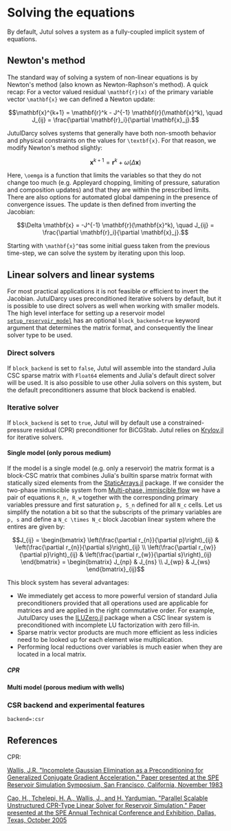 # Solving the equations
By default, Jutul solves a system as a fully-coupled implicit system of equations.
## Newton's method
The standard way of solving a system of non-linear equations is by Newton's method (also known as Newton-Raphson's method). A quick recap: For a vector valued residual ``\mathbf{r}(x)`` of the primary variable vector ``\mathbf{x}`` we can defined a Newton update:
```math
\mathbf{x}^{k+1} = \mathbf{r}^k - J^{-1} \mathbf{r}(\mathbf{x}^k), \quad J_{ij} = \frac{\partial \mathbf{r}_i}{\partial \mathbf{x}_j}.
```
JutulDarcy solves systems that generally have both non-smooth behavior and physical constraints on the values for ``\textbf{x}``. For that reason, we modify Newton's method slightly:

```math
\mathbf{x}^{k+1} = \mathbf{r}^k + \omega(\Delta \mathbf{x})
```

Here, ``\oemga`` is a function that limits the variables so that they do not change too much (e.g. Appleyard chopping, limiting of pressure, saturation and composition updates) and that they are within the prescribed limits. There are also options for automated global dampening in the presence of convergence issues. The update is then defined from inverting the Jacobian:

```math
\Delta \mathbf{x} = -J^{-1} \mathbf{r}(\mathbf{x}^k), \quad J_{ij} = \frac{\partial \mathbf{r}_i}{\partial \mathbf{x}_j}.
```

Starting with ``\mathbf{x}^0``as some initial guess taken from the previous time-step, we can solve the system by iterating upon this loop.
## Linear solvers and linear systems
For most practical applications it is not feasible or efficient to invert the Jacobian. JutulDarcy uses preconditioned iterative solvers by default, but it is possible to use direct solvers as well when working with smaller models. The high level interface for setting up a reservoir model [`setup_reservoir_model`](@ref) has an optional `block_backend=true` keyword argument that determines the matrix format, and consequently the linear solver type to be used.

### Direct solvers
If `block_backend` is set to `false`, Jutul will assemble into the standard Julia CSC sparse matrix with `Float64` elements and Julia's default direct solver will be used. It is also possible to use other Julia solvers on this system, but the default preconditioners assume that block backend is enabled.

### Iterative solver 
If `block_backend` is set to `true`, Jutul will by default use a constrained-pressure residual (CPR) preconditioner for BiCGStab. Jutul relies on [Krylov.jl](https://github.com/JuliaSmoothOptimizers/Krylov.jl) for iterative solvers. 

#### Single model (only porous medium)
If the model is a single model (e.g. only a reservoir) the matrix format is a block-CSC matrix that combines Julia's builtin sparse matrix format with statically sized elements from the [StaticArrays.jl](https://github.com/JuliaArrays/StaticArrays.jl) package. If we consider the two-phase immiscible system from [Multi-phase, immiscible flow](@ref) we have a pair of equations ``R_n, R_w`` together with the corresponding primary variables pressure and first saturation ``p, S_n`` defined for all ``N_c`` cells. Let us simplify the notation a bit so that the subscripts of the primary variables are ``p, s`` and define a ``N_c \times N_c`` block Jacobian linear system where the entires are given by:
```math
J_{ij} = \begin{bmatrix}
   \left(\frac{\partial r_{n}}{\partial p}\right)_{ij} & \left(\frac{\partial r_{n}}{\partial s}\right)_{ij} \\
   \left(\frac{\partial r_{w}}{\partial p}\right)_{ij} & \left(\frac{\partial r_{w}}{\partial s}\right)_{ij} \end{bmatrix} = \begin{bmatrix}
   J_{np} & J_{ns} \\
   J_{wp} & J_{ws}
\end{bmatrix}_{ij}
```
This block system has several advantages:

 - We immediately get access to more powerful version of standard Julia preconditioners provided that all operations used are applicable for matrices and are applied in the right commutative order. For example, JutulDarcy uses the [ILUZero.jl](https://github.com/mcovalt/ILUZero.jl) package when a CSC linear system is preconditioned with incomplete LU factorization with zero fill-in.
 - Sparse matrix vector products are much more efficient as less indicies need to be looked up for each element wise multiplication.
 - Performing local reductions over variables is much easier when they are located in a local matrix.


##### CPR

#### Multi model (porous medium with wells)


### CSR backend and experimental features
`backend=:csr`
## References

CPR:

[Wallis, J.R. "Incomplete Gaussian Elimination as a Preconditioning for Generalized Conjugate Gradient Acceleration." Paper presented at the SPE Reservoir Simulation Symposium, San Francisco, California, November 1983](https://doi.org/10.2118/12265-MS)

[Cao, H., Tchelepi, H. A., Wallis, J., and H. Yardumian. "Parallel Scalable Unstructured CPR-Type Linear Solver for Reservoir Simulation." Paper presented at the SPE Annual Technical Conference and Exhibition, Dallas, Texas, October 2005](https://doi.org/10.2118/96809-MS)